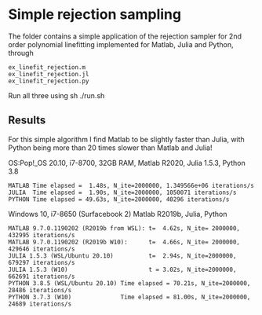 # Simple rejection sampling

The folder contains a simple application of the rejection sampler for 2nd order polynomial linefitting implemented for Matlab, Julia and Python, through 
 
    ex_linefit_rejection.m
    ex_linefit_rejection.jl
    ex_linefit_rejection.py
    
Run all three using 
sh ./run.sh

## Results

For this simple algorithm I find Matlab to be slightly faster than Julia, with Python being more than 20 times slower than Matlab and Julia!

OS:Pop\!_OS 20.10, i7-8700, 32GB RAM, Matlab R2020, Julia 1.5.3, Python 3.8

    MATLAB Time elapsed =  1.48s, N_ite=2000000, 1.349566e+06 iterations/s
    JULIA  Time elapsed =  1.90s, N_ite=2000000, 1050071 iterations/s
    PYTHON Time elapsed = 49.63s, N_ite=2000000, 40296 iterations/s

Windows 10, i7-8650 (Surfacebook 2) Matlab R2019b, Julia, Python

    MATLAB 9.7.0.1190202 (R2019b from WSL): t=  4.62s, N_ite= 2000000,   432995 iterations/s
    MATLAB 9.7.0.1190202 (R2019b W10):      t=  4.66s, N_ite= 2000000,   429646 iterations/s
    JULIA 1.5.3 (WSL/Ubuntu 20.10)          t=  2.94s, N_ite=2000000, 679297 iterations/s
    JULIA 1.5.3 (W10)                       t = 3.02s, N_ite=2000000, 662691 iterations/s
    PYTHON 3.8.5 (WSL/Ubuntu 20.10) Time elapsed = 70.21s, N_ite=2000000, 28486 iterations/s
    PYTHON 3.7.3 (W10)              Time elapsed = 81.00s, N_ite=2000000, 24689 iterations/s
    
